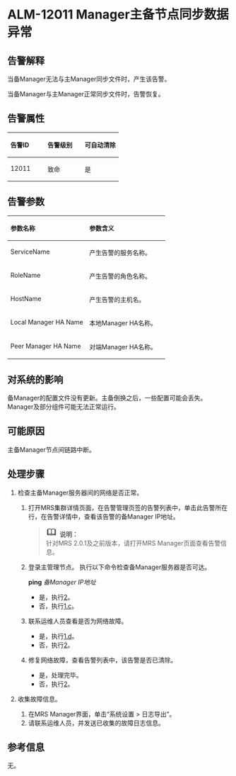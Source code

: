 # ALM-12011 Manager主备节点同步数据异常<a name="ZH-CN_TOPIC_0191883071"></a>

## 告警解释<a name="zh-cn_topic_0191813887_section15466919171137"></a>

当备Manager无法与主Manager同步文件时，产生该告警。

当备Manager与主Manager正常同步文件时，告警恢复。

## 告警属性<a name="zh-cn_topic_0191813887_section20576287171551"></a>

<a name="zh-cn_topic_0191813887_table4702977812324"></a>
<table><thead align="left"><tr id="zh-cn_topic_0191813887_row6694854412324"><th class="cellrowborder" valign="top" width="33.33333333333333%" id="mcps1.1.4.1.1"><p id="zh-cn_topic_0191813887_p156557912324"><a name="zh-cn_topic_0191813887_p156557912324"></a><a name="zh-cn_topic_0191813887_p156557912324"></a><strong id="zh-cn_topic_0191813887_b5521738312324"><a name="zh-cn_topic_0191813887_b5521738312324"></a><a name="zh-cn_topic_0191813887_b5521738312324"></a>告警ID</strong></p>
</th>
<th class="cellrowborder" valign="top" width="33.33333333333333%" id="mcps1.1.4.1.2"><p id="zh-cn_topic_0191813887_p4434271512324"><a name="zh-cn_topic_0191813887_p4434271512324"></a><a name="zh-cn_topic_0191813887_p4434271512324"></a><strong id="zh-cn_topic_0191813887_b6386833212324"><a name="zh-cn_topic_0191813887_b6386833212324"></a><a name="zh-cn_topic_0191813887_b6386833212324"></a>告警级别</strong></p>
</th>
<th class="cellrowborder" valign="top" width="33.33333333333333%" id="mcps1.1.4.1.3"><p id="zh-cn_topic_0191813887_p134881812324"><a name="zh-cn_topic_0191813887_p134881812324"></a><a name="zh-cn_topic_0191813887_p134881812324"></a><strong id="zh-cn_topic_0191813887_b2898932912324"><a name="zh-cn_topic_0191813887_b2898932912324"></a><a name="zh-cn_topic_0191813887_b2898932912324"></a>可自动清除</strong></p>
</th>
</tr>
</thead>
<tbody><tr id="zh-cn_topic_0191813887_row1804793212324"><td class="cellrowborder" valign="top" width="33.33333333333333%" headers="mcps1.1.4.1.1 "><p id="zh-cn_topic_0191813887_p3217576012324"><a name="zh-cn_topic_0191813887_p3217576012324"></a><a name="zh-cn_topic_0191813887_p3217576012324"></a>12011</p>
</td>
<td class="cellrowborder" valign="top" width="33.33333333333333%" headers="mcps1.1.4.1.2 "><p id="zh-cn_topic_0191813887_p4819992912324"><a name="zh-cn_topic_0191813887_p4819992912324"></a><a name="zh-cn_topic_0191813887_p4819992912324"></a>致命</p>
</td>
<td class="cellrowborder" valign="top" width="33.33333333333333%" headers="mcps1.1.4.1.3 "><p id="zh-cn_topic_0191813887_p4546102112324"><a name="zh-cn_topic_0191813887_p4546102112324"></a><a name="zh-cn_topic_0191813887_p4546102112324"></a>是</p>
</td>
</tr>
</tbody>
</table>

## 告警参数<a name="zh-cn_topic_0191813887_section396560517161"></a>

<a name="zh-cn_topic_0191813887_table2728904712324"></a>
<table><thead align="left"><tr id="zh-cn_topic_0191813887_row2832476712324"><th class="cellrowborder" valign="top" width="50%" id="mcps1.1.3.1.1"><p id="zh-cn_topic_0191813887_p3725626112324"><a name="zh-cn_topic_0191813887_p3725626112324"></a><a name="zh-cn_topic_0191813887_p3725626112324"></a><strong id="zh-cn_topic_0191813887_b1171373012324"><a name="zh-cn_topic_0191813887_b1171373012324"></a><a name="zh-cn_topic_0191813887_b1171373012324"></a>参数名称</strong></p>
</th>
<th class="cellrowborder" valign="top" width="50%" id="mcps1.1.3.1.2"><p id="zh-cn_topic_0191813887_p3758553612324"><a name="zh-cn_topic_0191813887_p3758553612324"></a><a name="zh-cn_topic_0191813887_p3758553612324"></a><strong id="zh-cn_topic_0191813887_b5155602612324"><a name="zh-cn_topic_0191813887_b5155602612324"></a><a name="zh-cn_topic_0191813887_b5155602612324"></a>参数含义</strong></p>
</th>
</tr>
</thead>
<tbody><tr id="zh-cn_topic_0191813887_row6426373312324"><td class="cellrowborder" valign="top" width="50%" headers="mcps1.1.3.1.1 "><p id="zh-cn_topic_0191813887_p1905095412324"><a name="zh-cn_topic_0191813887_p1905095412324"></a><a name="zh-cn_topic_0191813887_p1905095412324"></a>ServiceName</p>
</td>
<td class="cellrowborder" valign="top" width="50%" headers="mcps1.1.3.1.2 "><p id="zh-cn_topic_0191813887_p2058307812324"><a name="zh-cn_topic_0191813887_p2058307812324"></a><a name="zh-cn_topic_0191813887_p2058307812324"></a>产生告警的服务名称。</p>
</td>
</tr>
<tr id="zh-cn_topic_0191813887_row752452412324"><td class="cellrowborder" valign="top" width="50%" headers="mcps1.1.3.1.1 "><p id="zh-cn_topic_0191813887_p4092241512324"><a name="zh-cn_topic_0191813887_p4092241512324"></a><a name="zh-cn_topic_0191813887_p4092241512324"></a>RoleName</p>
</td>
<td class="cellrowborder" valign="top" width="50%" headers="mcps1.1.3.1.2 "><p id="zh-cn_topic_0191813887_p6425274912324"><a name="zh-cn_topic_0191813887_p6425274912324"></a><a name="zh-cn_topic_0191813887_p6425274912324"></a>产生告警的角色名称。</p>
</td>
</tr>
<tr id="zh-cn_topic_0191813887_row5706328712324"><td class="cellrowborder" valign="top" width="50%" headers="mcps1.1.3.1.1 "><p id="zh-cn_topic_0191813887_p2535053012324"><a name="zh-cn_topic_0191813887_p2535053012324"></a><a name="zh-cn_topic_0191813887_p2535053012324"></a>HostName</p>
</td>
<td class="cellrowborder" valign="top" width="50%" headers="mcps1.1.3.1.2 "><p id="zh-cn_topic_0191813887_p4509295512324"><a name="zh-cn_topic_0191813887_p4509295512324"></a><a name="zh-cn_topic_0191813887_p4509295512324"></a>产生告警的主机名。</p>
</td>
</tr>
<tr id="zh-cn_topic_0191813887_row2042965912324"><td class="cellrowborder" valign="top" width="50%" headers="mcps1.1.3.1.1 "><p id="zh-cn_topic_0191813887_p644338312324"><a name="zh-cn_topic_0191813887_p644338312324"></a><a name="zh-cn_topic_0191813887_p644338312324"></a>Local Manager HA Name</p>
</td>
<td class="cellrowborder" valign="top" width="50%" headers="mcps1.1.3.1.2 "><p id="zh-cn_topic_0191813887_p4962802312324"><a name="zh-cn_topic_0191813887_p4962802312324"></a><a name="zh-cn_topic_0191813887_p4962802312324"></a>本地Manager HA名称。</p>
</td>
</tr>
<tr id="zh-cn_topic_0191813887_row3230190912324"><td class="cellrowborder" valign="top" width="50%" headers="mcps1.1.3.1.1 "><p id="zh-cn_topic_0191813887_p1609535712324"><a name="zh-cn_topic_0191813887_p1609535712324"></a><a name="zh-cn_topic_0191813887_p1609535712324"></a>Peer Manager HA Name</p>
</td>
<td class="cellrowborder" valign="top" width="50%" headers="mcps1.1.3.1.2 "><p id="zh-cn_topic_0191813887_p3290559612324"><a name="zh-cn_topic_0191813887_p3290559612324"></a><a name="zh-cn_topic_0191813887_p3290559612324"></a>对端Manager HA名称。</p>
</td>
</tr>
</tbody>
</table>

## 对系统的影响<a name="zh-cn_topic_0191813887_section50565448171611"></a>

备Manager的配置文件没有更新。主备倒换之后，一些配置可能会丢失。Manager及部分组件可能无法正常运行。

## 可能原因<a name="zh-cn_topic_0191813887_section42612438171616"></a>

主备Manager节点间链路中断。

## 处理步骤<a name="zh-cn_topic_0191813887_section28407751171620"></a>

1.  检查主备Manager服务器间的网络是否正常。
    1.  打开MRS集群详情页面，在告警管理页签的告警列表中，单击此告警所在行，在告警详情中，查看该告警的备Manager IP地址。

        >![](public_sys-resources/icon-note.gif) **说明：**   
        >针对MRS 2.0.1及之前版本，请打开MRS Manager页面查看告警信息。  

    2.  登录主管理节点。 执行以下命令检查备Manager服务器是否可达。

        **ping** _备Manager IP地址_

        -   是，执行[2](#zh-cn_topic_0191813887_li572522141314)。
        -   否，执行[1.c](#zh-cn_topic_0191813887_li47267615172220)。

    3.  <a name="zh-cn_topic_0191813887_li47267615172220"></a>联系运维人员查看是否为网络故障。
        -   是，执行[1.d](#zh-cn_topic_0191813887_li37136917172238)。
        -   否，执行[2](#zh-cn_topic_0191813887_li572522141314)。

    4.  <a name="zh-cn_topic_0191813887_li37136917172238"></a>修复网络故障，查看告警列表中，该告警是否已清除。
        -   是，处理完毕。
        -   否，执行[2](#zh-cn_topic_0191813887_li572522141314)。

2.  <a name="zh-cn_topic_0191813887_li572522141314"></a>收集故障信息。
    1.  在MRS Manager界面，单击“系统设置 \> 日志导出”。
    2.  请联系运维人员，并发送已收集的故障日志信息。


## 参考信息<a name="zh-cn_topic_0191813887_section55635852162510"></a>

无。

